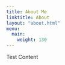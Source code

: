 ```yaml
---
title: About Me
linktitle: About
layout: "about.html"
menu:
  main:
    weight: 130
---
```


Test Content
